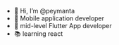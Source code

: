 - 👋 Hi, I’m @peymanta
- 👀 Mobile application developer
- 💙 mid-level Flutter App developer
- 📚 learning react


<!---
peymanta/peymanta is a ✨ special ✨ repository because its `README.md` (this file) appears on your GitHub profile.
You can click the Preview link to take a look at your changes.
--->
